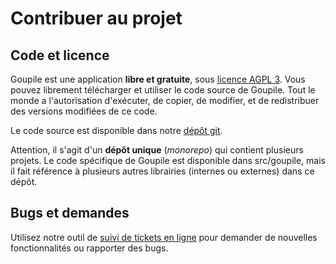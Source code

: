 # Contribuer au projet

## Code et licence

Goupile est une application **libre et gratuite**, sous [licence AGPL 3](https://www.gnu.org/licenses/#AGPL). Vous pouvez librement télécharger et utiliser le code source de Goupile. Tout le monde a l'autorisation d'exécuter, de copier, de modifier, et de redistribuer des versions modifiées de ce code.

Le code source est disponible dans notre [dépôt git](https://github.com/Koromix/goupile).

Attention, il s'agit d'un **dépôt unique** (*monorepo*) qui contient plusieurs projets. Le code spécifique de Goupile est disponible dans src/goupile, mais il fait référence à plusieurs autres librairies (internes ou externes) dans ce dépôt.

## Bugs et demandes

Utilisez notre outil de [suivi de tickets en ligne](https://github.com/Koromix/goupile/issues) pour demander de nouvelles fonctionnalités ou rapporter des bugs.
